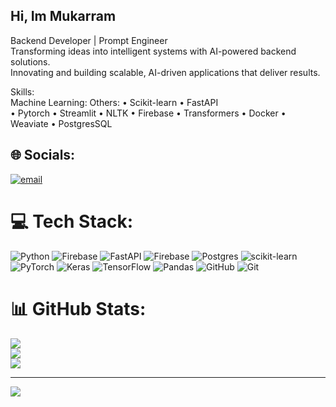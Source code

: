 ##  Hi, Im Mukarram
Backend Developer | Prompt Engineer<br/>
Transforming ideas into intelligent systems with AI-powered backend solutions.<br/>
Innovating and building scalable, AI-driven applications that deliver results.<br/>

Skills:                             
Machine Learning:         Others: 
• Scikit-learn            • FastAPI    
• Pytorch                 • Streamlit 
• NLTK                    • Firebase 
• Transformers            • Docker 
                          • Weaviate
                          • PostgresSQL 
                          
## 🌐 Socials:
 [![email](https://img.shields.io/badge/Email-D14836?logo=gmail&logoColor=white)](mailto:Mukarram@deepailogics.com) 

# 💻 Tech Stack:
![Python](https://img.shields.io/badge/python-3670A0?style=for-the-badge&logo=python&logoColor=ffdd54) ![Firebase](https://img.shields.io/badge/firebase-%23039BE5.svg?style=for-the-badge&logo=firebase) ![FastAPI](https://img.shields.io/badge/FastAPI-005571?style=for-the-badge&logo=fastapi) ![Firebase](https://img.shields.io/badge/firebase-a08021?style=for-the-badge&logo=firebase&logoColor=ffcd34) ![Postgres](https://img.shields.io/badge/postgres-%23316192.svg?style=for-the-badge&logo=postgresql&logoColor=white) ![scikit-learn](https://img.shields.io/badge/scikit--learn-%23F7931E.svg?style=for-the-badge&logo=scikit-learn&logoColor=white) ![PyTorch](https://img.shields.io/badge/PyTorch-%23EE4C2C.svg?style=for-the-badge&logo=PyTorch&logoColor=white) ![Keras](https://img.shields.io/badge/Keras-%23D00000.svg?style=for-the-badge&logo=Keras&logoColor=white) ![TensorFlow](https://img.shields.io/badge/TensorFlow-%23FF6F00.svg?style=for-the-badge&logo=TensorFlow&logoColor=white) ![Pandas](https://img.shields.io/badge/pandas-%23150458.svg?style=for-the-badge&logo=pandas&logoColor=white) ![GitHub](https://img.shields.io/badge/github-%23121011.svg?style=for-the-badge&logo=github&logoColor=white) ![Git](https://img.shields.io/badge/git-%23F05033.svg?style=for-the-badge&logo=git&logoColor=white)
# 📊 GitHub Stats:
![](https://github-readme-stats.vercel.app/api?username=mukarram-deepailogics&theme=dark&hide_border=false&include_all_commits=false&count_private=false)<br/>
![](https://nirzak-streak-stats.vercel.app/?user=mukarram-deepailogics&theme=dark&hide_border=false)<br/>
![](https://github-readme-stats.vercel.app/api/top-langs/?username=mukarram-deepailogics&theme=dark&hide_border=false&include_all_commits=false&count_private=false&layout=compact)

---
[![](https://visitcount.itsvg.in/api?id=mukarram-deepailogics&icon=6&color=1)](https://visitcount.itsvg.in)

<!-- Proudly created with GPRM ( https://gprm.itsvg.in ) -->
